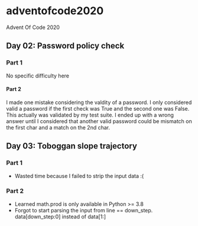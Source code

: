 # adventofcode2020
Advent Of Code 2020


## Day 02: Password policy check
### Part 1
No specific difficulty here

#### Part 2
I made one mistake considering the valdity of a password.
I only considered valid a password if the first check was True and the second one was False.
This actually was validated by my test suite.
I ended up with a wrong answer until I considered that another valid password could be mismatch on the first char and a match on the 2nd char.

## Day 03: Toboggan slope trajectory
### Part 1
 - Wasted time because I failed to strip the input data :(

### Part 2
 - Learned math.prod is only available in Python >= 3.8
 - Forgot to start parsing the input from line == down_step. data[down_step:0] instead of data[1:]

